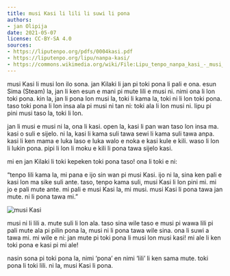 ```yaml
---
title: musi Kasi li lili li suwi li pona
authors:
- jan Olipija
date: 2021-05-07
license: CC-BY-SA 4.0
sources:
- https://liputenpo.org/pdfs/0004kasi.pdf
- https://liputenpo.org/lipu/nanpa-kasi/
- https://commons.wikimedia.org/wiki/File:Lipu_tenpo_nanpa_kasi_-_musi_Kasi.png
---
```


musi Kasi li musi lon ilo sona. jan Kilaki li jan pi toki pona li pali e ona. esun Sima (Steam) la, jan li ken esun e mani pi mute lili e musi ni. nimi ona li lon toki pona. kin la, jan li pona lon musi la, toki li kama la, toki ni li lon toki pona. taso toki pona li lon insa ala pi musi ni tan ni: toki ala li lon musi ni. lipu pi pini musi taso la, toki li lon.

jan li musi e musi ni la, ona li kasi. open la, kasi li pan wan taso lon insa ma. kasi o suli e sijelo. ni la, kasi li kama suli tawa sewi li kama suli tawa anpa. kasi li ken mama e luka laso e luka walo e noka e kasi kule e kili. waso li lon li lukin pona. pipi li lon li moku e kili li pona tawa sijelo kasi.

mi en jan Kilaki li toki kepeken toki pona taso! ona li toki e ni:

“tenpo lili kama la, mi pana e ijo sin wan pi musi Kasi. ijo ni la, sina ken pali e kasi lon ma sike suli ante. taso, tenpo kama suli, musi Kasi li lon pini mi. mi jo e pali mute ante. mi pali e musi Kasi la, mi musi. musi Kasi li pona tawa jan mute. ni li pona tawa mi.”

![musi Kasi](https://upload.wikimedia.org/wikipedia/commons/1/14/Lipu_tenpo_nanpa_kasi_-_musi_Kasi.png)

musi ni li lili a. mute suli li lon ala. taso sina wile taso e musi pi wawa lili pi pali mute ala pi pilin pona la, musi ni li pona tawa wile sina. ona li suwi a tawa mi. mi wile e ni: jan mute pi toki pona li musi lon musi kasi! mi ale li ken toki pona e kasi pi mi ale!

nasin sona pi toki pona la, nimi ‘pona’ en nimi ‘lili’ li ken sama mute. toki pona li toki lili. ni la, musi Kasi li pona.